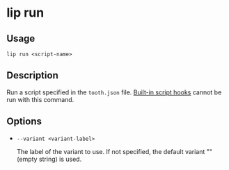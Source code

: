# lip run

## Usage

```shell
lip run <script-name>
```

## Description

Run a script specified in the `tooth.json` file. [Built-in script hooks](../files/tooth-json.md#variantsscripts-optional) cannot be run with this command.

## Options

- `--variant <variant-label>`

  The label of the variant to use. If not specified, the default variant "" (empty string) is used.
